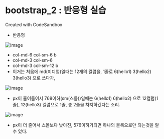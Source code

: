 # bootstrap_2 : 반응형 실습
Created with CodeSandbox

- 반응형


![image](https://user-images.githubusercontent.com/37132897/158329298-83d0883c-d419-4057-9dd8-8926e9007230.png)

- col-md-6 col-sm-6 b
- col-md-3 col-sm-6
- col-md-3 col-sm-12 b
- 이거는 처음에 md(미디엄)일때는 12개의 컬럼을, 1줄로 6(hello1) 3(hello2) 3(hello3) 으로 쓰다가, 

![image](https://user-images.githubusercontent.com/37132897/158329339-2786fc27-742c-4a8b-b70c-1f1e0268a08f.png)

- px이 줄어들어서 768이하(sm(스몰))일때는 6(hello1) 6(hello2) 으로 12컬럼(1줄), 12(hello3) 컬럼으로 1줄, 총 2줄을 차지하겠다는 소리.

![image](https://user-images.githubusercontent.com/37132897/158329382-e8ccb4bf-07b9-4e18-961e-86470185418f.png)

- px이 더 줄어서 스몰보다 낮아진, 576이하가되면 하나의 블록으로만 되는것을 알 수 있다.



